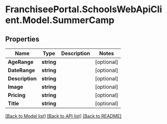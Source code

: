 # FranchiseePortal.SchoolsWebApiClient.Model.SummerCamp

## Properties

Name | Type | Description | Notes
------------ | ------------- | ------------- | -------------
**AgeRange** | **string** |  | [optional] 
**DateRange** | **string** |  | [optional] 
**Description** | **string** |  | [optional] 
**Image** | **string** |  | [optional] 
**Pricing** | **string** |  | [optional] 
**Title** | **string** |  | [optional] 

[[Back to Model list]](../README.md#documentation-for-models) [[Back to API list]](../README.md#documentation-for-api-endpoints) [[Back to README]](../README.md)

